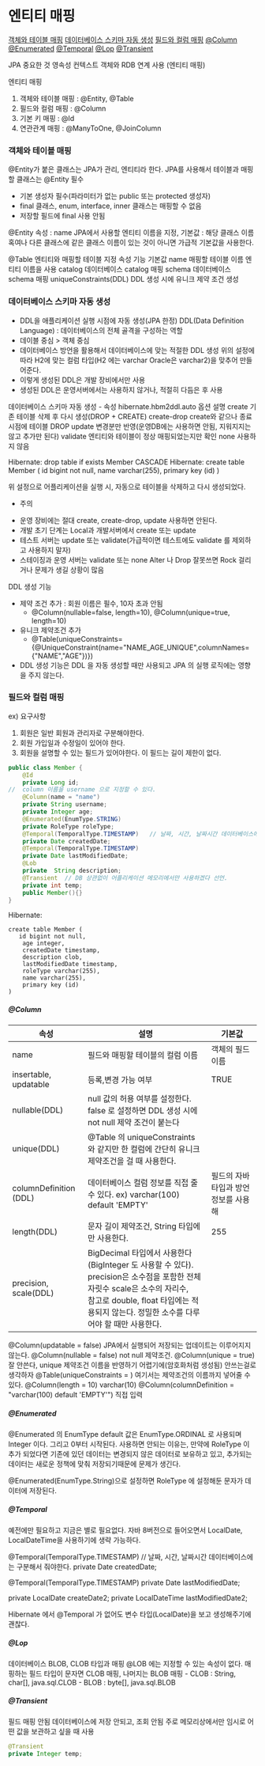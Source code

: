 # 엔티티 매핑

[객체와 테이블 매핑](#객체와-테이블-매핑)
[데이터베이스 스키마 자동 생성](#데이터베이스-스키마-자동-생성)
[필드와 컬럼 매핑](#필드와-컬럼-매핑)
[@Column](#column)
[@Enumerated](#enumerated)
[@Temporal](#temporal)
[@Lop](#lop)
[@Transient](#transient)

JPA 중요한 것
영속성 컨텍스트
객체와 RDB 연계 사용 (엔티티 매핑)

엔티티 매핑
1. 객체와 테이블 매핑 : @Entity, @Table
2. 필드와 컬럼 매핑 : @Column
3. 기본 키 매핑 : @Id
4. 연관관계 매핑 : @ManyToOne, @JoinColumn

### 객체와 테이블 매핑

@Entity가 붙은 클래스는 JPA가 관리, 엔티티라 한다.
JPA를 사용해서 테이블과 매핑할 클래스는 @Entity 필수
- 기본 생성자 필수(파라미터가 없는 public 또는 protected 생성자)
- final 클래스, enum, interface, inner 클래스는 매핑할 수 없음
- 저장할 필드에 final 사용 안됨

@Entity 속성 : name
JPA에서 사용할 엔티티 이름을 지정, 기본값 : 해당 클래스 이름
혹여나 다른 클래스에 같은 클래스 이름이 있는 것이 아니면 가급적 기본값을 사용한다.

@Table 엔티티와 매핑할 테이블 지정
속성                      기능                      기본값
name                    매핑할 테이블 이름          엔티티 이름을 사용
catalog                 데이터베이스 catalog 매핑
schema                  데이터베이스 schema 매핑
uniqueConstraints(DDL)  DDL 생성 시에 유니크 제약 조건 생성

### 데이터베이스 스키마 자동 생성
- DDL을 애플리케이션 실행 시점에 자동 생성(JPA 한정)
  DDL(Data Definition Language) : 데이터베이스의 전체 골격을 구성하는 역할
- 데이블 중심 > 객체 중심
- 데이터베이스 방언을 활용해서 데이터베이스에 맞는 적절한 DDL 생성
    <property name="hibernate.dialect" value="org.hibernate.dialect.H2Dialect" />
    위의 설정에 따라 H2에 맞는 컬럼 타입(H2 에는 varchar Oracle은 varchar2)을 맞추어 만들어준다.
- 이렇게 생성된 DDL은 개발 장비에서만 사용
- 생성된 DDL은 운영서버에서는 사용하지 않거나, 적절히 다듬은 후 사용

데이터베이스 스키마 자동 생성 - 속성
hibernate.hbm2ddl.auto
옵션          설명
create       기존 테이블 삭제 후 다시 생성(DROP + CREATE)
create-drop  create와 같으나 종료시점에 테이블 DROP
update       변경분만 반영(운영DB에는 사용하면 안됨, 지워지지는 않고 추가만 된다)
validate     엔티티와 테이블이 정상 매핑되었는지만 확인
none         사용하지 않음

<property name="hibernate.hbm2ddl.auto" value="create" />
Hibernate: 
    drop table if exists Member CASCADE 
Hibernate: 
    create table Member (
       id bigint not null,
        name varchar(255),
        primary key (id)
    )

위 설정으로 어플리케이션을 실행 시, 자동으로 테이블을 삭제하고 다시 생성되었다.

* 주의
- 운영 장비에는 절대 create, create-drop, update 사용하면 안된다.
- 개발 초기 단계는 Local과 개발서버에서 create 또는 update
- 테스트 서버는 update 또는 validate(가급적이면 테스트에도 validate 를 제외하고 사용하지 말자)
- 스테이징과 운영 서버는 validate 또는 none
Alter 나 Drop 잘못쓰면 Rock 걸리거나 문제가 생길 상황이 많음

DDL 생성 기능
- 제약 조건 추가 : 회원 이름은 필수, 10자 초과 안됨
  - @Column(nullable=false, length=10), @Column(unique=true, length=10)
- 유니크 제약조건 추가
  - @Table(uniqueConstraints={@UniqueConstraint(name="NAME_AGE_UNIQUE",columnNames={"NAME","AGE"})})
- DDL 생성 기능은 DDL 을 자동 생성할 때만 사용되고 JPA 의 실행 로직에는 영향을 주지 않는다.

### 필드와 컬럼 매핑

ex) 요구사항 
1. 회원은 일반 회원과 관리자로 구분해야한다.
2. 회원 가입일과 수정일이 있어야 한다.
3. 회원을 설명할 수 있는 필드가 있어야한다.
    이 필드는 길이 제한이 없다.
```java
public class Member {
    @Id
    private Long id;
//  column 이름을 username 으로 지정할 수 있다.
    @Column(name = "name")
    private String username;
    private Integer age;
    @Enumerated(EnumType.STRING)
    private RoleType roleType;
    @Temporal(TemporalType.TIMESTAMP)   // 날짜, 시간, 날짜시간 데이터베이스에는 구분해서 줘야한다.
    private Date createdDate;
    @Temporal(TemporalType.TIMESTAMP)
    private Date lastModifiedDate;
    @Lob
    private  String description;
    @Transient  // DB 상관없이 어플리케이션 메모리에서만 사용하겠다 선언.
    private int temp;
    public Member(){}
}
```
Hibernate:

    create table Member (
       id bigint not null,
        age integer,
        createdDate timestamp,
        description clob,
        lastModifiedDate timestamp,
        roleType varchar(255),
        name varchar(255),
        primary key (id)
    )

##### @Column
| 속성                    | 설명                                                              | 기본값                   |
|-----------------------|-----------------------------------------------------------------|-----------------------|
| name                  | 필드와 매핑할 테이블의 컬럼 이름                                              | 객체의 필드 이름             |
| insertable, <br/>updatable | 등록,변경 가능 여부                                                     | TRUE                  |
| nullable(DDL)         | null 값의 허용 여부를 설정한다. false 로 설정하면 DDL 생성 시에 not null 제약 조건이 붙는다 |                       |
| unique(DDL)           | @Table 의 uniqueConstraints 와 같지만 한 컬럼에 간단히 유니크 제약조건을 걸 때 사용한다.  |                       |
| columnDefinition (DDL)| 데이터베이스 컬럼 정보를 직접 줄 수 있다. ex) varchar(100) default 'EMPTY'       | 필드의 자바 타입과 방언 정보를 사용해 |
| length(DDL)           | 문자 길이 제약조건, String 타입에만 사용한다.                                   | 255                   |
| precision, <br/>scale(DDL) | BigDecimal 타입에서 사용한다(BigInteger 도 사용할 수 있다).<br/>precision은 소수점을 포함한 전체 자릿수 scale은 소수의 자리수,<br/>참고로 double, float 타입에는 적용되지 않는다. 정밀한 소수를 다루어야 할 때만 사용한다.                     |                       |

@Column(updatable = false) JPA에서 실행되어 저장되는 업데이트는 이루어지지 않는다.
@Column(nullable = false)  not null 제약조건.
@Column(unique = true)     잘 안쓴다, unique 제약조건 이름을 반영하기 어렵기에(암호화처럼 생성됨) 안쓰는걸로 생각하자
    @Table(uniqueConstraints = ) 여기서는 제약조건의 이름까지 넣어줄 수 있다.
@Column(length = 10)       varchar(10)
@Column(columnDefinition = "varchar(100) default 'EMPTY'") 직접 입력

##### @Enumerated
@Enumerated 의 EnumType default 값은 EnumType.ORDINAL 로 사용되며 Integer 이다.
그리고 0부터 시작된다.
사용하면 안되는 이유는,
    만약에 RoleType 이 추가 되었다면 기존에 있던 데이터는 변경되지 않은 데이터로 보유하고 있고,
    추가되는 데이터는 새로운 정책에 맞춰 저장되기때문에 문제가 생긴다.

@Enumerated(EnumType.String)으로 설정하면 RoleType 에 설정해둔 문자가 데이터에 저장된다.

##### @Temporal
예전에만 필요하고 지금은 별로 필요없다.
자바 8버전으로 들어오면서 LocalDate, LocalDateTime을 사용하기에 생략 가능하다.

@Temporal(TemporalType.TIMESTAMP)   // 날짜, 시간, 날짜시간 데이터베이스에는 구분해서 줘야한다.
private Date createdDate;

@Temporal(TemporalType.TIMESTAMP)
private Date lastModifiedDate;

private LocalDate createDate2;
private LocalDateTime lastModifiedDate2;

Hibernate 에서 @Temporal 가 없어도 변수 타입(LocalDate)을 보고 생성해주기에 괜찮다.

##### @Lop
데이터베이스 BLOB, CLOB 타입과 매핑
@LOB 에는 지정할 수 있는 속성이 없다.
매핑하는 필드 타입이 문자면 CLOB 매핑, 나머지는 BLOB 매핑
    - CLOB : String, char[], java.sql.CLOB
    - BLOB : byte[], java.sql.BLOB

##### @Transient
필드 매핑 안됨
데이터베이스에 저장 안되고, 조회 안됨
주로 메모리상에서만 임시로 어떤 값을 보관하고 싶을 때 사용
```java
@Transient
private Integer temp;
```






















